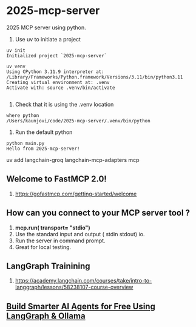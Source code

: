 # 2025-mcp-server
2025 MCP server using python. 


1. Use uv to initiate a project 
```
uv init
Initialized project `2025-mcp-server`

uv venv 
Using CPython 3.11.9 interpreter at: /Library/Frameworks/Python.framework/Versions/3.11/bin/python3.11
Creating virtual environment at: .venv
Activate with: source .venv/bin/activate


```

1. Check that it is using the .venv location 
```
where python
/Users/kaunjovi/code/2025-mcp-server/.venv/bin/python
```

1. Run the default python 
```
python main.py
Hello from 2025-mcp-server!
```


uv add langchain-groq langchain-mcp-adapters mcp 

## Welcome to FastMCP 2.0!
1. https://gofastmcp.com/getting-started/welcome

## How can you connect to your MCP server tool ? 

1. **mcp.run( transport= "stdio")** 
1. Use the standard input and output ( stdin stdout) io. 
1. Run the server in command prompt. 
1. Great for local testing. 


## LangGraph Trainining 

1. https://academy.langchain.com/courses/take/intro-to-langgraph/lessons/58238107-course-overview

## [Build Smarter AI Agents for Free Using LangGraph & Ollama](https://medium.com/data-science-collective/build-smarter-ai-agents-for-free-using-langgraph-ollama-9096ad7952aa)


